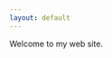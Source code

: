 ```yaml
---
layout: default
---
```


Welcome to my web site.

<!-- BEGIN

{% for item in site.data.quotes %}
    {{item}}
{% endfor %}

{{ 'now' | date: "%s" | modulo: 366}}

END -->
